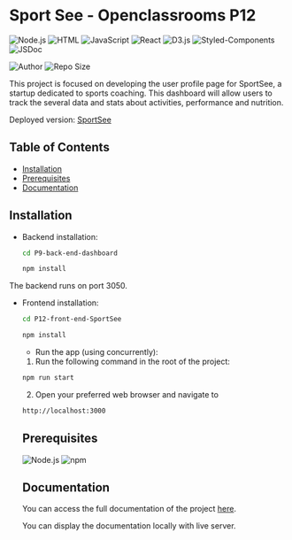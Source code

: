 # Sport See - Openclassrooms P12

![Node.js](https://img.shields.io/badge/Node.js-%23339933?style=for-the-badge&logo=node.js&logoColor=white)
![HTML](https://img.shields.io/badge/HTML-%23E34F26?style=for-the-badge&logo=html5&logoColor=white)
![JavaScript](https://img.shields.io/badge/JavaScript-%23F7DF1E?style=for-the-badge&logo=javascript&logoColor=black)
![React](https://img.shields.io/badge/-React-%23282C34?style=for-the-badge&logo=react&logoColor=%2361DAFB)
![D3.js](https://img.shields.io/badge/D3.js-%23F9A03C?style=for-the-badge&logo=d3.js&logoColor=white)
![Styled-Components](https://img.shields.io/badge/styled--components-DB7093?style=for-the-badge&logo=styled-components&logoColor=white)
![JSDoc](https://img.shields.io/badge/documentation-JSDoc-blue)

![Author](https://img.shields.io/badge/Author-Cl%C3%A9ment%20Serizay-blue?style=for-the-badge)
![Repo Size](https://img.shields.io/badge/Repo%20Size-7.2%20MB-blue?style=for-the-badge)

This project is focused on developing the user profile page for SportSee, a startup dedicated to sports coaching. This dashboard will allow users to track the several data and stats about activities, performance and nutrition.

Deployed version: [SportSee](https://p12-front-end-sport-see.vercel.app)

## Table of Contents
- [Installation](#installation)
- [Prerequisites](#prerequisites)
- [Documentation](#documentation)

## Installation

- Backend installation:
    ```bash
    cd P9-back-end-dashboard
    ```

    ```bash
    npm install
    ```
The backend runs on port 3050.

- Frontend installation:
    ```bash
    cd P12-front-end-SportSee
    ```

    ```bash
    npm install
    ```

   - Run the app (using concurrently):
   1. Run the following command in the root of the project:
    ```bash
    npm run start
    ```

    2. Open your preferred web browser and navigate to 
    ```bash
    http://localhost:3000
    ```


    ## Prerequisites

    ![Node.js](https://img.shields.io/badge/Node.js-v14.0.0-brightgreen) 
    ![npm](https://img.shields.io/badge/npm-v6.0.0-blue)

    ## Documentation

    You can access the full documentation of the project [here](
        ./P12-front-end-SportSee/docs/global.html
    ).
    
    You can display the documentation locally with live server.


